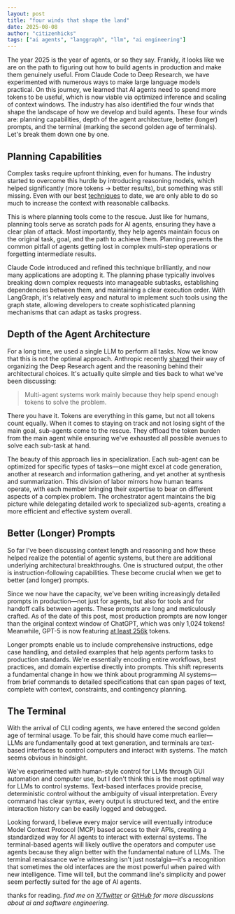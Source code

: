 ```yaml
---
layout: post
title: "four winds that shape the land"
date: 2025-08-08
author: "citizenhicks"
tags: ["ai agents", "langgraph", "llm", "ai engineering"]
---
```


The year 2025 is the year of agents, or so they say. Frankly, it looks
like we are on the path to figuring out how to build agents in production and
make them genuinely useful. From Claude Code to Deep Research, we have experimented with
numerous ways to make large language models practical. On this journey, we learned
that AI agents need to spend more tokens to be useful, which is now viable via
optimized inference and scaling of context windows. The industry has also identified
the four winds that shape the landscape of how we develop and build agents. These
four winds are: planning capabilities, depth of the agent architecture,
better (longer) prompts, and the terminal (marking the second golden age of terminals).
Let's break them down one by one.

## Planning Capabilities

Complex tasks require upfront thinking, even for humans. The industry started
to overcome this hurdle by introducing reasoning models, which helped significantly
(more tokens → better results), but something was still missing. Even with our best
[techniques](https://x.com/Teknium1/status/1951228980377588019) to date, we are only able to do so much to increase the context with reasonable callbacks.

This is where planning tools come to the rescue. Just like for humans, planning tools serve as scratch pads for AI agents, ensuring they have a clear plan of attack. Most importantly, they help agents maintain focus on the original task, goal, and the path to achieve them. Planning prevents the common pitfall of agents getting lost in complex multi-step operations or forgetting intermediate results.

Claude Code introduced and refined this technique brilliantly, and now many applications are adopting it. The planning phase typically involves breaking down complex requests into manageable subtasks, establishing dependencies between them, and maintaining a clear execution order. With LangGraph, it's relatively easy and natural to implement such tools using the graph state, allowing developers to create sophisticated planning mechanisms that can adapt as tasks progress.

## Depth of the Agent Architecture

For a long time, we used a single LLM to perform all tasks. Now we know that this
is not the optimal approach. Anthropic recently
[shared](https://www.anthropic.com/engineering/multi-agent-research-system)
their way of organizing the Deep Research agent and the reasoning behind
their architectural choices. It's actually quite simple and ties back to what we've been discussing:

> Multi-agent systems work mainly because they help spend enough tokens to solve
> the problem.

There you have it. Tokens are everything in this game, but not all tokens count equally.
When it comes to staying on track and not losing sight of the main goal, sub-agents
come to the rescue. They offload the token burden from the main agent while ensuring
we've exhausted all possible avenues to solve each sub-task at hand.

The beauty of this approach lies in specialization. Each sub-agent can be optimized for specific types of tasks—one might excel at code generation, another at research and information gathering, and yet another at synthesis and summarization. This division of labor mirrors how human teams operate, with each member bringing their expertise to bear on different aspects of a complex problem. The orchestrator agent maintains the big picture while delegating detailed work to specialized sub-agents, creating a more efficient and effective system overall.

## Better (Longer) Prompts

So far I've been discussing context length and reasoning and how these helped
realize the potential of agentic systems, but there are additional
underlying architectural breakthroughs. One is structured output, the other
is instruction-following capabilities. These become crucial when we get
to better (and longer) prompts.

Since we now have the capacity, we've been writing increasingly detailed
prompts in production—not just for agents, but also for tools and for
handoff calls between agents. These prompts are long and meticulously crafted. As
of the date of this post, most production prompts are now longer than the
original context window of ChatGPT, which was only 1,024 tokens! Meanwhile,
GPT-5 is now featuring [at least
256k](https://openai.com/index/introducing-gpt-5-for-developers/) tokens.

Longer prompts enable us to include comprehensive instructions, edge case handling, and detailed examples that help agents perform tasks to production standards. We're essentially encoding entire workflows, best practices, and domain expertise directly into prompts. This shift represents a fundamental change in how we think about programming AI systems—from brief commands to detailed specifications that can span pages of text, complete with context, constraints, and contingency planning.

## The Terminal

With the arrival of CLI coding agents, we have entered the second golden age
of terminal usage. To be fair, this should have come much earlier—LLMs are
fundamentally good at text generation, and terminals are text-based interfaces to control
computers and interact with systems. The match seems obvious in hindsight.

We've experimented with human-style control for LLMs through GUI automation and computer use, but I don't think this is the most optimal way for LLMs to control systems. Text-based interfaces provide precise, deterministic control without the ambiguity of visual interpretation. Every command has clear syntax, every output is structured text, and the entire interaction history can be easily logged and debugged.

Looking forward, I believe every major service will eventually introduce Model Context
Protocol (MCP) based access to their APIs, creating a standardized way for AI agents to interact with external systems. The terminal-based agents will likely outlive the operators and computer use agents because they align better with the fundamental nature of LLMs. The terminal renaissance we're witnessing isn't just nostalgia—it's a recognition that sometimes the old interfaces are the most powerful when paired with new intelligence. Time will tell, but the command line's simplicity and power seem perfectly suited for the age of AI agents.

thanks for reading.
_find me on [X/Twitter](https://x.com/citizenhicks) or [GitHub](https://github.com/citizenhicks) for more discussions about ai and software engineering._
